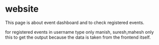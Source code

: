 # website
This page is about event dashboard and to check registered events.

for registered events in username type only manish, suresh,mahesh only this to get the output because the data is taken from the frontend itself.

